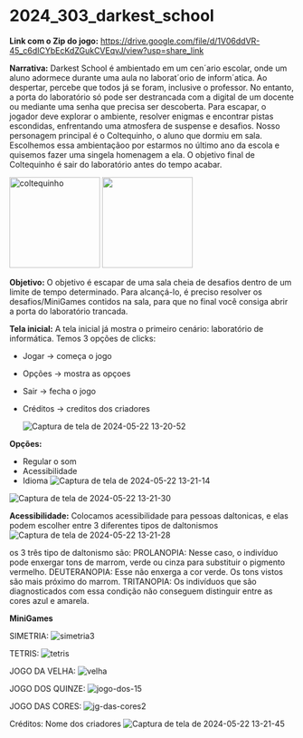 # 2024_303_darkest_school

**Link com o Zip do jogo:** https://drive.google.com/file/d/1V06ddVR-45_c6dICYbEcKdZGukCVEqvJ/view?usp=share_link

**Narrativa:**
Darkest School é ambientado em um cen´ario escolar, onde um aluno adormece durante uma aula no laborat´orio de inform´atica. Ao despertar, percebe que todos já se foram, inclusive o professor. No entanto, a porta do laboratório só pode ser destrancada com a digital de um docente ou mediante uma senha que precisa ser descoberta. Para escapar, o jogador deve explorar o ambiente, resolver enigmas e encontrar pistas escondidas, enfrentando uma atmosfera de suspense e desafios. Nosso personagem principal é o Coltequinho, o aluno que dormiu em sala. Escolhemos essa ambientaçãoo por estarmos no último ano da escola e quisemos fazer uma singela homenagem a ela. O objetivo final de Coltequinho é sair do laboratório antes do tempo acabar.

<img width="160" alt="coltequinho" src="https://github.com/user-attachments/assets/0e9f5932-cb8a-4885-91fc-82643ffc5223">

<img width="160" src="![lab amarelo completo](https://github.com/user-attachments/assets/218853a5-14d7-4839-aeba-62e96fce3a45)"> 



**Objetivo:**
 O objetivo é escapar de uma sala cheia de desafios dentro de um limite de tempo determinado. Para alcançá-lo, é preciso resolver os desafios/MiniGames contidos na sala, para que no final você consiga abrir a porta do laboratório trancada.


**Tela inicial:**
A tela inicial já mostra o primeiro cenário: laboratório de informática.
Temos 3 opções de clicks: 
- Jogar -> começa o jogo
- Opções -> mostra as opçoes
- Sair -> fecha o jogo
- Créditos -> creditos dos criadores

  ![Captura de tela de 2024-05-22 13-20-52](https://github.com/TP-Coltec-UFMG/2024_303_darkest_school/assets/161468932/b4e35157-0374-4073-abff-137b6d5943db)




**Opções:** 
- Regular o som
- Acessibilidade
- Idioma
![Captura de tela de 2024-05-22 13-21-14](https://github.com/TP-Coltec-UFMG/2024_303_darkest_school/assets/161468932/a5ba08b3-e338-4421-bbff-836c7f618d14)


![Captura de tela de 2024-05-22 13-21-30](https://github.com/TP-Coltec-UFMG/2024_303_darkest_school/assets/161468932/d95b9784-25c9-45e9-92e1-b99927b556e4)










**Acessibilidade:**
Colocamos acessibilidade para pessoas daltonicas, e elas podem escolher entre 3 diferentes tipos de daltonismos
![Captura de tela de 2024-05-22 13-21-28](https://github.com/TP-Coltec-UFMG/2024_303_darkest_school/assets/161468932/4d096439-0359-48e5-8761-20eca4d1d335)

os 3 três tipo de daltonismo são:
 PROLANOPIA: Nesse caso, o indivíduo pode enxergar tons de marrom, verde ou cinza para substituir o pigmento vermelho.
 DEUTERANOPIA: Esse não enxerga a cor verde. Os tons vistos são mais próximo do marrom.
 TRITANOPIA: Os indivíduos que são diagnosticados com essa condição não conseguem distinguir entre as cores azul e amarela.



**MiniGames**


SIMETRIA:
![simetria3](https://github.com/user-attachments/assets/25dc5caa-8864-46f7-9b43-20eae8efbec2)

TETRIS:
![tetris](https://github.com/user-attachments/assets/ec9cf2b5-14d4-4546-9273-0a734bd5315c)

JOGO DA VELHA:
![velha](https://github.com/user-attachments/assets/e751cf36-04bc-4909-a9df-6fe0102eddd6)

JOGO DOS QUINZE:
![jogo-dos-15](https://github.com/user-attachments/assets/46d21212-fa2f-4725-9110-2399e49a4cea)

JOGO DAS CORES:
![jg-das-cores2](https://github.com/user-attachments/assets/b08922d1-cd87-446a-b8fd-fbdbfd04a72d)



Créditos:
Nome dos criadores
![Captura de tela de 2024-05-22 13-21-45](https://github.com/TP-Coltec-UFMG/2024_303_darkest_school/assets/161468932/584d8f4f-e0ce-48ef-8737-9a2fa4c3176c)

